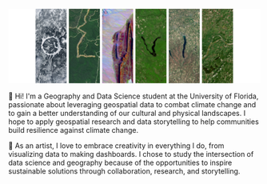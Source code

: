 ![The name Olivia spelled with six Landsat images that show parts of the physical landscape resembling each letter](https://github.com/via-zhang/via-zhang/blob/main/images/Landsat_Name_Olivia.png)

🌱 Hi! I'm a Geography and Data Science student at the University of Florida, passionate about leveraging geospatial data to combat climate change and to gain a better understanding of our cultural and physical landscapes. I hope to apply geospatial research and data storytelling to help communities build resilience against climate change.

🎨 As an artist, I love to embrace creativity in everything I do, from visualizing data to making dashboards. I chose to study the intersection of data science and geography because of the opportunities to inspire sustainable solutions through collaboration, research, and storytelling.
